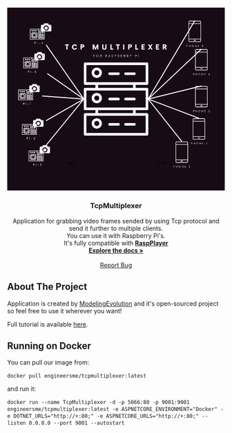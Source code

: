 
<a name="readme-top"></a>





  <a href="https://github.com/modelingevolution/TcpMultiplexer">
    <img src="Source/TcpMultiplexer.Server/wwwroot/TcpMultiplexerImage.png" alt="Logo" >
  </a>

<!-- PROJECT LOGO -->
<br />
<div align="center">

<h3 align="center">TcpMultiplexer</h3>

  <p align="center">
    Application for grabbing video frames sended by using Tcp protocol and send it further to multiple clients.  <br />You can use it with Raspberry Pi's.
        <br /> It's fully compatible with 
     <a href="https://github.com/modelingevolution/RaspPlayer"><strong>RaspPlayer</strong></a>
    <br />
    <a href="https://github.com/modelingevolution/TcpMultiplexer"><strong>Explore the docs »</strong></a>
    <br />
    <br />
    <a href="https://github.com/modelingevolution/TcpMultiplexer/issues">Report Bug</a>
 
</div>




<!-- ABOUT THE PROJECT -->
## About The Project

Application is created by [ModelingEvolution](https://modelingevolution.com) and it's open-sourced project so feel free to use it wherever you want!


Full tutorial is available [here](https://www.modelingevolution.com/rasp-player-tutorial).

## Running on Docker
You can pull our image from:
```shell
docker pull engineersme/tcpmultiplexer:latest
```

and run it:

```shell
docker run --name TcpMultiplexer -d -p 5066:80 -p 9001:9001 engineersme/tcpmultiplexer:latest -e ASPNETCORE_ENVIRONMENT="Docker" -e DOTNET_URLS="http://+:80;" -e ASPNETCORE_URLS="http://+:80;" --listen 0.0.0.0 --port 9001 --autostart
```